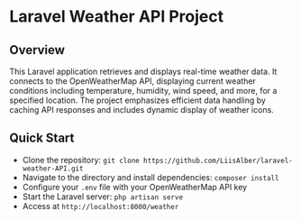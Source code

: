 # Laravel Weather API Project

## Overview
This Laravel application retrieves and displays real-time weather data. It connects to the OpenWeatherMap API, displaying current weather conditions including temperature, humidity, wind speed, and more, for a specified location. The project emphasizes efficient data handling by caching API responses and includes dynamic display of weather icons.

## Quick Start
- Clone the repository: `git clone https://github.com/LiisAlber/laravel-weather-API.git`
- Navigate to the directory and install dependencies: `composer install`
- Configure your `.env` file with your OpenWeatherMap API key
- Start the Laravel server: `php artisan serve`
- Access at `http://localhost:8000/weather`

